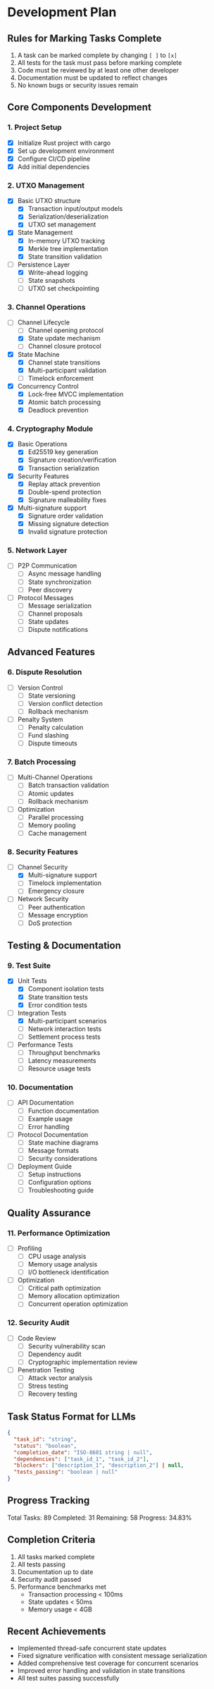 # Development Plan

## Rules for Marking Tasks Complete
1. A task can be marked complete by changing `[ ]` to `[x]`
2. All tests for the task must pass before marking complete
3. Code must be reviewed by at least one other developer
4. Documentation must be updated to reflect changes
5. No known bugs or security issues remain

## Core Components Development

### 1. Project Setup
- [x] Initialize Rust project with cargo
- [x] Set up development environment
- [x] Configure CI/CD pipeline
- [x] Add initial dependencies

### 2. UTXO Management
- [x] Basic UTXO structure
  - [x] Transaction input/output models
  - [x] Serialization/deserialization
  - [x] UTXO set management
- [x] State Management
  - [x] In-memory UTXO tracking
  - [x] Merkle tree implementation
  - [x] State transition validation
- [ ] Persistence Layer
  - [x] Write-ahead logging
  - [ ] State snapshots
  - [ ] UTXO set checkpointing

### 3. Channel Operations
- [ ] Channel Lifecycle
  - [ ] Channel opening protocol
  - [x] State update mechanism
  - [ ] Channel closure protocol
- [x] State Machine
  - [x] Channel state transitions
  - [x] Multi-participant validation
  - [ ] Timelock enforcement
- [x] Concurrency Control
  - [x] Lock-free MVCC implementation
  - [x] Atomic batch processing
  - [x] Deadlock prevention

### 4. Cryptography Module
- [x] Basic Operations
  - [x] Ed25519 key generation
  - [x] Signature creation/verification
  - [x] Transaction serialization
- [x] Security Features
  - [x] Replay attack prevention
  - [x] Double-spend protection
  - [x] Signature malleability fixes
- [x] Multi-signature support
  - [x] Signature order validation
  - [x] Missing signature detection
  - [x] Invalid signature protection

### 5. Network Layer
- [ ] P2P Communication
  - [ ] Async message handling
  - [ ] State synchronization
  - [ ] Peer discovery
- [ ] Protocol Messages
  - [ ] Message serialization
  - [ ] Channel proposals
  - [ ] State updates
  - [ ] Dispute notifications

## Advanced Features

### 6. Dispute Resolution
- [ ] Version Control
  - [ ] State versioning
  - [ ] Version conflict detection
  - [ ] Rollback mechanism
- [ ] Penalty System
  - [ ] Penalty calculation
  - [ ] Fund slashing
  - [ ] Dispute timeouts

### 7. Batch Processing
- [ ] Multi-Channel Operations
  - [ ] Batch transaction validation
  - [ ] Atomic updates
  - [ ] Rollback mechanism
- [ ] Optimization
  - [ ] Parallel processing
  - [ ] Memory pooling
  - [ ] Cache management

### 8. Security Features
- [ ] Channel Security
  - [x] Multi-signature support
  - [ ] Timelock implementation
  - [ ] Emergency closure
- [ ] Network Security
  - [ ] Peer authentication
  - [ ] Message encryption
  - [ ] DoS protection

## Testing & Documentation

### 9. Test Suite
- [x] Unit Tests
  - [x] Component isolation tests
  - [x] State transition tests
  - [x] Error condition tests
- [ ] Integration Tests
  - [x] Multi-participant scenarios
  - [ ] Network interaction tests
  - [ ] Settlement process tests
- [ ] Performance Tests
  - [ ] Throughput benchmarks
  - [ ] Latency measurements
  - [ ] Resource usage tests

### 10. Documentation
- [ ] API Documentation
  - [ ] Function documentation
  - [ ] Example usage
  - [ ] Error handling
- [ ] Protocol Documentation
  - [ ] State machine diagrams
  - [ ] Message formats
  - [ ] Security considerations
- [ ] Deployment Guide
  - [ ] Setup instructions
  - [ ] Configuration options
  - [ ] Troubleshooting guide

## Quality Assurance

### 11. Performance Optimization
- [ ] Profiling
  - [ ] CPU usage analysis
  - [ ] Memory usage analysis
  - [ ] I/O bottleneck identification
- [ ] Optimization
  - [ ] Critical path optimization
  - [ ] Memory allocation optimization
  - [ ] Concurrent operation optimization

### 12. Security Audit
- [ ] Code Review
  - [ ] Security vulnerability scan
  - [ ] Dependency audit
  - [ ] Cryptographic implementation review
- [ ] Penetration Testing
  - [ ] Attack vector analysis
  - [ ] Stress testing
  - [ ] Recovery testing

## Task Status Format for LLMs
```json
{
  "task_id": "string",
  "status": "boolean",
  "completion_date": "ISO-8601 string | null",
  "dependencies": ["task_id_1", "task_id_2"],
  "blockers": ["description_1", "description_2"] | null,
  "tests_passing": "boolean | null"
}
```

## Progress Tracking
Total Tasks: 89
Completed: 31
Remaining: 58
Progress: 34.83%

## Completion Criteria
1. All tasks marked complete
2. All tests passing
3. Documentation up to date
4. Security audit passed
5. Performance benchmarks met
   - Transaction processing < 100ms
   - State updates < 50ms
   - Memory usage < 4GB

## Recent Achievements
- Implemented thread-safe concurrent state updates
- Fixed signature verification with consistent message serialization
- Added comprehensive test coverage for concurrent scenarios
- Improved error handling and validation in state transitions
- All test suites passing successfully
